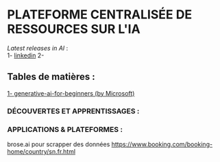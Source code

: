 # PLATEFORME CENTRALISÉE DE RESSOURCES SUR L'IA  
*Latest releases in AI* :  
1- [linkedin](social_media/linkedin.md)
2-

## Tables de matières :  
[1- generative-ai-for-beginners (by Microsoft)](https://github.com/microsoft/generative-ai-for-beginners)


### DÉCOUVERTES ET APPRENTISSAGES :  


### APPLICATIONS & PLATEFORMES :  
brose.ai pour scrapper des données
https://www.booking.com/booking-home/country/sn.fr.html  

